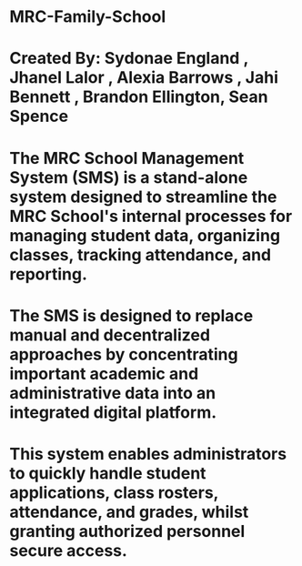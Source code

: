 # MRC-Family-School
# Created By: Sydonae England , Jhanel Lalor , Alexia Barrows , Jahi Bennett , Brandon Ellington, Sean Spence
# The MRC School Management System (SMS) is a stand-alone system designed to streamline the MRC School's internal processes for managing student data, organizing classes, tracking attendance, and reporting. 

# The SMS is designed to replace manual and decentralized approaches by concentrating important academic and administrative data into an integrated digital platform. 

# This system enables administrators to quickly handle student applications, class rosters, attendance, and grades, whilst granting authorized personnel secure access.
